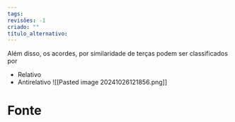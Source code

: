 ```yaml
---
tags: 
revisões: -1
criado: ""
título_alternativo:
---
```

Além disso, os acordes, por similaridade de terças podem ser classificados por 
- Relativo
- Antirelativo 
![[Pasted image 20241026121856.png]]

# Fonte
